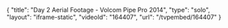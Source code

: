 {
    "title": "Day 2 Aerial Footage - Volcom Pipe Pro 2014",
    "type": "solo",
    "layout": "iframe-static",
    "videoId": "164407",
    "url": "\/tvpembed\/164407"
}